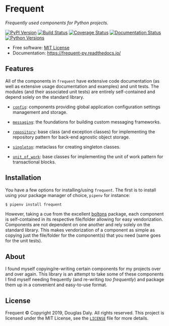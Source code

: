 # Frequent

*Frequently used components for Python projects.*


[![PyPI Version](https://img.shields.io/pypi/v/frequent.svg)](https://pypi.org/project/frequent/ "PyPI Page")
[![Build Status](https://travis-ci.org/douglasdaly/frequent-py.svg?branch=master)](https://travis-ci.org/douglasdaly/frequent-py "Travis CI")
[![Coverage Status](https://coveralls.io/repos/github/douglasdaly/frequent-py/badge.svg)](https://coveralls.io/github/douglasdaly/frequent-py "Coveralls")
[![Documentation Status](https://readthedocs.org/projects/frequent-py/badge/?version=latest)](https://frequent-py.readthedocs.io/en/latest/?badge=latest "Documentation")
[![Python Versions](https://img.shields.io/pypi/pyversions/frequent.svg)](https://pypi.org/project/frequent "PyPI Page")

- Free software: [MIT License](./LICENSE "License File")
- Documentation: https://frequent-py.readthedocs.io/


## Features

All of the components in ``frequent`` have extensive code documentation (as 
well as extensive usage documentation and examples) and unit tests.  The 
modules (and their associated unit tests) are entirely self-contained and 
depend solely on the standard library.

- [``config``](./src/frequent/config.py): components providing global 
  application configuration settings management and storage.

- [``messaging``](./src/frequent/messaging.py): the foundations for building 
  custom messaging frameworks.

- [``repository``](./src/frequent/repository.py): base class (and exception 
  classes) for implementing the repository pattern for back-end agnostic object 
  storage.

- [``singleton``](./src/frequent/singleton.py): metaclass for creating 
  singleton classes.

- [``unit_of_work``](./src/frequent/unit_of_work.py): base classes for 
  implementing the unit of work pattern for transactional blocks.


## Installation

You have a few options for installing/using `frequent`.  The first is to
install using your package manager of choice, `pipenv` for instance:

```bash
$ pipenv install frequent
```

However, taking a cue from the excellent 
[boltons](https://github.com/mahmoud/boltons "boltons on Github") 
package, each component is self-contained in its respective file/folder
allowing for easy vendorization.  Components are not dependent on one
another and rely solely on the standard library.  This makes
vendorization of a component as simple as copying just the file/folder
for the component(s) that you need (same goes for the unit tests).


## About

I found myself copying/re-writing certain components for my projects over and
over again.  This library is an attempt to take some of these components I find
myself needing frequently (and re-writing *too frequently*) and package them up
in a convenient and easy-to-use format.


## License

Frequent &copy; Copyright 2019, Douglas Daly.  All rights reserved. This
project is licensed under the MIT License, see the 
[`LICENSE`](./LICENSE "License File") file for more details.

